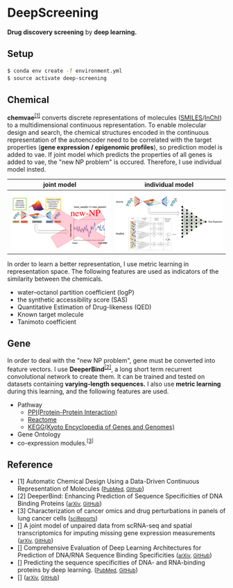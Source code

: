 # DeepScreening

**Drug discovery screening** by **deep learning.**

## Setup

```sh
$ conda env create -f environment.yml
$ source activate deep-screening
```

## Chemical

**chemvae**<sup><a href="#anchor1">[1]</a></sup> converts discrete representations of molecules ([SMILES](https://en.wikipedia.org/wiki/Simplified_molecular-input_line-entry_system)/[InChI](https://en.wikipedia.org/wiki/International_Chemical_Identifier)) to a multidimensional continuous representation. To enable molecular design and search, the chemical structures encoded in the continuous representation of the autoencoder need to be correlated with the target properties (**gene expression / epigenomic profiles**), so prediction model is added to vae. If joint model which predicts the properties of all genes is added to vae, the "new NP problem" is occured. Therefore, I use individual model insted.

|joint model|individual model|
|:-:|:-:|
|![joint-model](image/joint-model.png)|![individual-model](image/individual-model.png)|

In order to learn a better representation, I use metric learning in representation space. The following features are used as indicators of the similarity between the chemicals.

- water–octanol partition coefficient (logP)
- the synthetic accessibility score (SAS)
- Quantitative Estimation of Drug-likeness (QED)
- Known target molecule
- Tanimoto coefficient

## Gene

In order to deal with the "new NP problem", gene must be converted into feature vectors. I use **DeeperBind**<sup><a href="#anchor2">[2]</a></sup>, a long short term recurrent convolutional network to create them. It can be trained and tested on datasets containing **varying-length sequences.** I also use **metric learning** during this learning, and the following features are used.

- Pathway
    - [PPI(Protein-Protein Interaction)](https://en.wikipedia.org/wiki/Protein%E2%80%93protein_interaction)
    - [Reactome](https://en.wikipedia.org/wiki/Reactome)
    - [KEGG(Kyoto Encyclopedia of Genes and Genomes)](https://en.wikipedia.org/wiki/KEGG)
- Gene Ontology
- co-expression modules.<sup><a href="#anchor3">[3]</a></sup>

## Reference

- <span id="anchor1">[1]</span> Automatic Chemical Design Using a Data-Driven Continuous Representation of Molecules (<small>[PubMed](https://www.ncbi.nlm.nih.gov/pubmed/29532027), [Github](https://github.com/aspuru-guzik-group/chemical_vae)</small>)
- <span id="anchor2">[2] DeeperBind: Enhancing Prediction of Sequence Specificities of DNA Binding Proteins</span> (<small>[arXiv](https://arxiv.org/abs/1611.05777), [GitHub]()</small>)
- <span id="anchor3">[3] Characterization of cancer omics and drug perturbations in panels of lung cancer cells</span> (<small>[sciReports](https://www.nature.com/articles/s41598-019-55692-9)</small>)
- <span id="anchor">[]</span> A joint model of unpaired data from scRNA-seq and spatial transcriptomics for imputing missing gene expression measurements (<small>[arXiv](https://arxiv.org/abs/1905.02269v1), [GitHub](https://github.com/YosefLab/scVI)</small>)
- <span id="anchor">[]</span> Comprehensive Evaluation of Deep Learning Architectures for Prediction of DNA/RNA Sequence Binding Specificities (<small>[arXiv](https://arxiv.org/abs/1901.10526v1), [GitHub](https://github.com/MedChaabane/deepRAM)</small>)
- <span id="anchor">[]</span> Predicting the sequence specificities of DNA- and RNA-binding proteins by deep learning. (<small>[PubMed](https://www.ncbi.nlm.nih.gov/pubmed/26213851), [GitHub]()</small>)
- <span id="anchor">[]</span> (<small>[arXiv](), [GitHub]()</small>)
